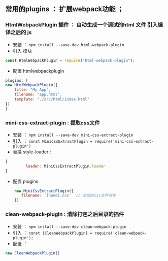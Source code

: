 ## 常用的plugins ： 扩展webpack功能 ；
### HtmlWebpackPlugin 插件 ： 自动生成一个调试的html 文件 引入编译之后的 js
- 安装 ： `npm install --save-dev html-webpack-plugin`
- 引入 模块 
```js
const HtmlWebpackPlugin = require("html-webpack-plugin");
```

- 配置 htmlwebpackplugin 
```js
plugins: [
new HtmlWebpackPlugin({
    title: "My App",
    filename: "app.html",
    template: "./src/html/index.html"
})
]
```

### mini-css-extract-plugin : 提取css文件 
- 安装 ： `npm install --save-dev mini-css-extract-plugin`
- 引入 ： `const MiniCssExtractPlugin = require('mini-css-extract-plugin')`
- 替换 style-loader  :
```js
{
         loader: MiniCssExtractPlugin.loader
}
```
- 配置 plugins
```js
    new MiniCssExtractPlugin({
       filename: '[name].css'  // 生成的css文件名称 
    })
```

### clean-webpack-plugin : 清除打包之后目录的插件 
- 安装 ： `npm install --save-dev clean-webpack-plugin`
- 引入 ： `const {CleanWebpackPlugin} = require('clean-webpack-plugin');`
- 配置 ： 
```js
new CleanWebpackPlugin()
```


<!-- 作业： 复习 -->